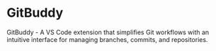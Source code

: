 # GitBuddy
GitBuddy - A VS Code extension that simplifies Git workflows with an intuitive interface for managing branches, commits, and repositories.

